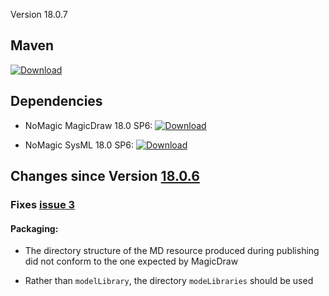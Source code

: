 Version 18.0.7

## Maven

[ ![Download](https://api.bintray.com/packages/jpl-imce/gov.nasa.jpl.imce/gov.nasa.jpl.imce.metrology.isoiec80000.magicdraw.library/images/download.svg?version=18.0.7) ](https://bintray.com/jpl-imce/gov.nasa.jpl.imce/gov.nasa.jpl.imce.metrology.isoiec80000.magicdraw.library/18.0.7/link)
 
## Dependencies

- NoMagic MagicDraw 18.0 SP6: [ ![Download](https://api.bintray.com/packages/tiwg/org.omg.tiwg.vendor.nomagic/com.nomagic.magicdraw.package/images/download.svg?version=18.0-sp6.2) ](https://bintray.com/tiwg/org.omg.tiwg.vendor.nomagic/com.nomagic.magicdraw.package/18.0-sp6.2/link)
 
- NoMagic SysML 18.0 SP6:  [ ![Download](https://api.bintray.com/packages/tiwg/org.omg.tiwg.vendor.nomagic/com.nomagic.magicdraw.sysml.plugin/images/download.svg?version=18.0-sp6.2) ](https://bintray.com/tiwg/org.omg.tiwg.vendor.nomagic/com.nomagic.magicdraw.sysml.plugin/18.0-sp6.2/link)

## Changes since Version [18.0.6](18.0.6.markdown)

### Fixes [issue 3](https://github.com/JPL-IMCE/gov.nasa.jpl.imce.metrology.isoiec80000.magicdraw.library/issues/3)

#### Packaging:

- The directory structure of the MD resource produced during publishing did not conform to the one expected by MagicDraw

- Rather than `modelLibrary`, the directory `modeLibraries` should be used
